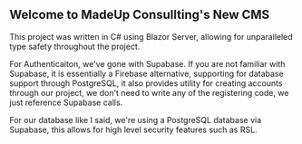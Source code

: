 ## Welcome to MadeUp Consullting's New CMS

This project was written in C# using Blazor Server, allowing for unparalleled type safety throughout the project.

For Authenticaiton, we've gone with Supabase. If you are not familiar with Supabase, it is essentially a Firebase alternative, supporting for database support through PostgreSQL, it also provides utility for creating accounts through our project, we don't need to write any of the registering code, we just reference Supabase calls.

For our database like I said, we're using a PostgreSQL database via Supabase, this allows for high level security features such as RSL.
